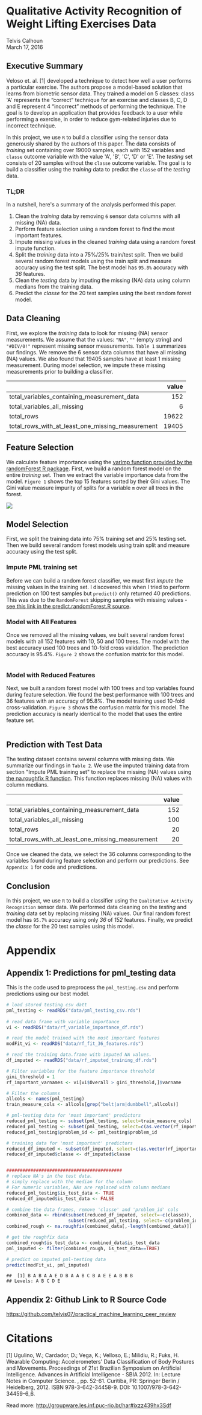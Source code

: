 # Qualitative Activity Recognition of Weight Lifting Exercises Data
Telvis Calhoun  
March 17, 2016  

## Executive Summary

Veloso et. al. [1] developed a technique to detect how well a user performs a particular exercise. The authors propose a model-based solution that learns from biometric sensor data. They trained a model on 5 classes: class 'A' represents the “correct” technique for an exercise and classes B, C, D and E represent 4 “incorrect” methods of performing the technique. The goal is to develop an application that provides feedback to a user while performing a exercise, in order to reduce gym-related injuries due to incorrect technique.

In this project, we use `R` to build a classifier using the sensor data generously shared by the authors of this paper. The data consists of *training* set containing over 19000 samples, each with 152 variables and `classe` outcome variable with the value 'A', 'B', 'C', 'D' or 'E'. The *testing* set consists of 20 samples without the `classe` outcome variable. The goal is to build a classifier using the *training* data to predict the `classe` of the *testing* data.

### TL;DR

In a nutshell, here's a summary of the analysis performed this paper.

1. Clean the *training* data by removing `6` sensor data columns with all missing (NA) data.
2. Perform feature selection using a random forest to find the most important features.
3. Impute missing values in the cleaned *training* data using a random forest impute function.
4. Split the *training* data into a 75%/25% train/test split. Then we build several random forest models using the train split and measure accuracy using the test split. The best model has `95.8%` accuracy with *36* features.   
5. Clean the *testing* data by imputing the missing (NA) data using column medians from the training data.
6. Predict the *classe* for the 20 test samples using the best random forest model.

## Data Cleaning




First, we explore the *training* data to look for missing (NA) sensor measurements. We assume that the values: `"NA"`, `""` (empty string) and `"#DIV/0!"` represent missing sensor measurements. `Table 1` summarizes our findings. We remove the 6 sensor data columns that have all missing (NA) values. We also found that 19405 samples have at least 1 missing measurement. During model selection, we impute these missing measurements prior to building a classifier.


|                                                 | value|
|:------------------------------------------------|-----:|
|total_variables_containing_measurement_data      |   152|
|total_variables_all_missing                      |     6|
|total_rows                                       | 19622|
|total_rows_with_at_least_one_missing_measurement | 19405|

## Feature Selection
We calculate feature importance using the [varImp function provided by the randomForest R package](http://www.inside-r.org/packages/cran/randomforest/docs/importance). First, we build a random forest model on the entire *training* set. Then we extract the variable importance data from the model. `Figure 1` shows the top 15 features sorted by their Gini values. The Gini value measure impurity of splits for a variable `m` over all trees in the forest.  

![](har_analysis_files/figure-html/unnamed-chunk-3-1.png) 


## Model Selection
First, we split the training data into 75% training set and 25% testing set. Then we build several random forest models using train split and measure accuracy using the test split.

### Impute PML training set
Before we can build a random forest classifier, we must first *impute* the missing values in the training set. I discovered this when I tried to perform prediction on 100 test samples but `predict()` only returned 40 predictions. This was due to the `RandomForest` skipping samples with missing values - [see this link in the predict.randomForest.R source](https://github.com/cran/randomForest/blob/R-3.0.3/R/predict.randomForest.R#L55-L61).



### Model with All Features
Once we removed all the missing values, we built several random forest models with all 152 features with 10, 50 and 100 trees. The model with the best accuracy used 100 trees and 10-fold cross validation. The prediction accuracy is 95.4%. `Figure 2` shows the confusion matrix for this model.

<img src="har_analysis_files/figure-html/unnamed-chunk-5-1.png" title="" alt="" style="display: block; margin: auto;" />

### Model with Reduced Features
Next, we built a random forest model with 100 trees and top variables found during feature selection. We found the best performance with 100 trees and 36 features with an accuracy of 95.8%. The model training used 10-fold cross-validation. `Figure 3` shows the confusion matrix for this model. The prediction accuracy is nearly identical to the model that uses the entire feature set.

<img src="har_analysis_files/figure-html/unnamed-chunk-6-1.png" title="" alt="" style="display: block; margin: auto;" />

## Prediction with Test Data

The testing dataset contains several columns with missing data. We summarize our findings in `Table 2`. We use the imputed training data from section "Impute PML training set" to replace the missing (NA) values using [the na.roughfix R function](http://www.inside-r.org/packages/cran/randomforest/docs/na.roughfix). This function replaces missing (NA) values with column medians.


|                                                 | value|
|:------------------------------------------------|-----:|
|total_variables_containing_measurement_data      |   152|
|total_variables_all_missing                      |   100|
|total_rows                                       |    20|
|total_rows_with_at_least_one_missing_measurement |    20|

Once we cleaned the data, we select the 36 columns corresponding to the variables found during feature selection and perform our predictions. See `Appendix 1` for code and predictions.

## Conclusion

In this project, we use `R` to build a classifier using the `Qualitative Activity Recognition` sensor data. We performed data cleaning on the *testing* and *training* data set by replacing missing (NA) values. Our final random forest model has `95.7%` accuracy using only *36* of *152* features. Finally, we predict the *classe* for the 20 test samples using this model.

# Appendix

## Appendix 1: Predictions for pml_testing data
This is the code used to preprocess the `pml_testing.csv` and perform predictions using our best model.


```r
# load stored testing csv datt
pml_testing <- readRDS("data/pml_testing_csv.rds")
  
# read data frame with variable importance
vi <- readRDS("data/rf_variable_importance_df.rds")

# read the model trained with the most important features
modFit_vi <- readRDS("data/rf_fit_36_features.rds")

# read the training data.frame with imputed NA values.
df_imputed <- readRDS("data/rf_imputed_training_df.rds")

# Filter variables for the feature importance threshold
gini_threshold = 1
rf_important_varnames <- vi[vi$Overall > gini_threshold,]$varname

# Filter the columns
allcols <- names(pml_testing)
train_measure_cols <- allcols[grep("belt|arm|dumbbell",allcols)]

# pml-testing data for 'most important' predictors
reduced_pml_testing <- subset(pml_testing, select=train_measure_cols)
reduced_pml_testing <- subset(pml_testing, select=c(as.vector(rf_important_varnames)))
reduced_pml_testing$problem_id <- pml_testing$problem_id

# training data for 'most important' predictors
reduced_df_imputed <- subset(df_imputed, select=c(as.vector(rf_important_varnames)))
reduced_df_imputed$classe <- df_imputed$classe


###########################################
# replace NA's in the test data.
# simply replace with the median for the column
# For numeric variables, NAs are replaced with column medians
reduced_pml_testing$is_test_data <- TRUE
reduced_df_imputed$is_test_data <- FALSE

# combine the data frames, remove 'classe' and 'problem_id' cols
combined_data <- rbind(subset(reduced_df_imputed, select=-c(classe)),
                       subset(reduced_pml_testing, select=-c(problem_id)))
combined_rough <- na.roughfix(combined_data[,-length(combined_data)])

# get the roughfix data
combined_rough$is_test_data <- combined_data$is_test_data
pml_imputed <- filter(combined_rough, is_test_data==TRUE)

# predict on imputed pml-testing data
predict(modFit_vi, pml_imputed)
```

```
##  [1] B A B A A E D B A A B C B A E E A B B B
## Levels: A B C D E
```

## Appendix 2: Github Link to R Source Code

https://github.com/telvis07/practical_machine_learning_peer_review

# Citations

[1] Ugulino, W.; Cardador, D.; Vega, K.; Velloso, E.; Milidiu, R.; Fuks, H. Wearable Computing: Accelerometers' Data Classification of Body Postures and Movements. Proceedings of 21st Brazilian Symposium on Artificial Intelligence. Advances in Artificial Intelligence - SBIA 2012. In: Lecture Notes in Computer Science. , pp. 52-61. Curitiba, PR: Springer Berlin / Heidelberg, 2012. ISBN 978-3-642-34458-9. DOI: 10.1007/978-3-642-34459-6_6. 

Read more: http://groupware.les.inf.puc-rio.br/har#ixzz439hx3Sdf

